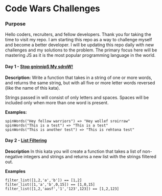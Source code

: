 # Code Wars Challenges

### Purpose
Hello coders, recruiters, and fellow developers. Thank you for taking the time to visit my repo. I am starting this repo as a way to challenge myself and become a better developer. I will be updating this repo daily with new challenges and my solutions to the problem. The primary focus here will be mastering JS as it is the most popular programming language in the world. 


#### Day 1 -  [Stop gninnipS My sdroW!](./Day1-Stop-gninnipS-My-sdroW!/main.js)

**Description:**
Write a function that takes in a string of one or more words, and returns the same string, but with all five or more letter words reversed (like the name of this kata).

Strings passed in will consist of only letters and spaces.
Spaces will be included only when more than one word is present.

**Examples:**

```
spinWords("Hey fellow warriors") => "Hey wollef sroirraw" 
spinWords("This is a test") => "This is a test" 
spinWords("This is another test") => "This is rehtona test"

```

#### Day 2 -  [List Filtering](./Day2-List-Filtering/main.js)

**Description**
In this kata you will create a function that takes a list of non-negative integers and strings and returns a new list with the strings filtered out.

**Examples**
```
filter_list([1,2,'a','b']) == [1,2]
filter_list([1,'a','b',0,15]) == [1,0,15]
filter_list([1,2,'aasf','1','123',123]) == [1,2,123]

```